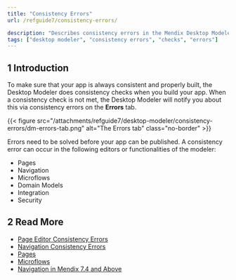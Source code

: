 ```yaml
---
title: "Consistency Errors"
url: /refguide7/consistency-errors/

description: "Describes consistency errors in the Mendix Desktop Modeler and the way to fix them."
tags: ["desktop modeler", "consistency errors", "checks", "errors"]
---
```


## 1 Introduction 

To make sure that your app is always consistent and properly built, the Desktop Modeler does consistency checks when you build your app. When a consistency check is not met, the Desktop Modeler will notify you about this via consistency errors on the **Errors** tab. 

{{< figure src="/attachments/refguide7/desktop-modeler/consistency-errors/dm-errors-tab.png" alt="The Errors tab" class="no-border" >}}

Errors need to be solved before your app can be published. A consistency error can occur in the following editors or functionalities of the modeler:

* Pages 
* Navigation 
* Microflows
* Domain Models
* Integration
* Security

## 2 Read More

* [Page Editor Consistency Errors](/refguide7/consistency-errors-pages/)
* [Navigation Consistency Errors](/refguide7/consistency-errors-navigation/)
* [Pages](/refguide7/pages/)
* [Microflows](/refguide7/microflows/) 
* [Navigation in Mendix 7.4 and Above](/refguide7/navigation/)
